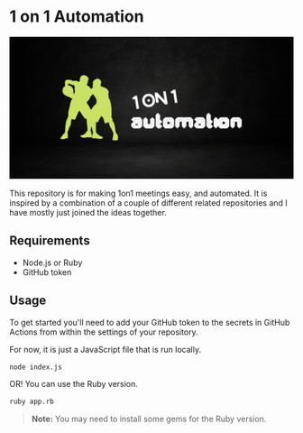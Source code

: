 # 1 on 1 Automation

![1on1](images/1on1.png)

This repository is for making 1on1 meetings easy, and automated. It is inspired by a combination of a couple of different related repositories and I have mostly just joined the ideas together.

## Requirements

- Node.js or Ruby
- GitHub token

## Usage

To get started you'll need to add your GitHub token to the secrets in GitHub Actions from within the settings of your repository.

For now, it is just a JavaScript file that is run locally.

```bash
node index.js
```

OR! You can use the Ruby version.

```bash
ruby app.rb
```

> **Note:** You may need to install some gems for the Ruby version.
